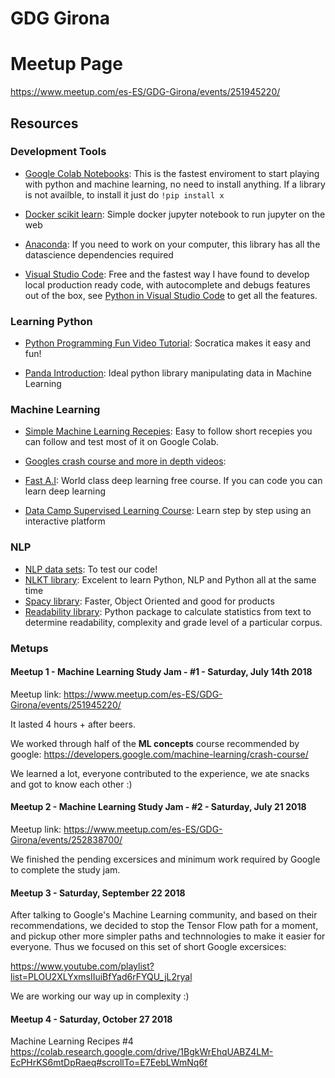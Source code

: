# GDG Girona



# Meetup Page
https://www.meetup.com/es-ES/GDG-Girona/events/251945220/

## Resources

### Development Tools

- [Google Colab Notebooks](https://colab.research.google.com): This is the fastest enviroment to start playing with python and machine learning, no need to install anything. If a library is not availble, to install it just do `!pip install x`

- [Docker scikit learn](https://github.com/smizy/docker-scikit-learn): Simple docker jupyter notebook to run jupyter on the web

- [Anaconda](https://www.anaconda.com/): If you need to work on your computer, this library has all the datascience dependencies required

- [Visual Studio Code](https://code.visualstudio.com/): Free and the fastest way I have found to develop local production ready code, with autocomplete and debugs features out of the box, see [Python in Visual Studio Code](https://code.visualstudio.com/docs/languages/python) to get all the features.

### Learning Python

- [Python Programming Fun Video Tutorial](https://www.youtube.com/playlist?list=PLi01XoE8jYohWFPpC17Z-wWhPOSuh8Er-): Socratica makes it easy and fun!

- [Panda Introduction](https://colab.research.google.com/notebooks/mlcc/intro_to_pandas.ipynb?utm_source=mlcc&utm_campaign=colab-external&utm_medium=referral&utm_content=pandas-colab&hl=es-419): Ideal python library manipulating data in Machine Learning



### Machine Learning
- [Simple Machine Learning Recepies](https://www.youtube.com/playlist?list=PLOU2XLYxmsIIuiBfYad6rFYQU_jL2ryal): Easy to follow short recepies you can follow and test most of it on Google Colab.

- [Googles crash course and more in depth videos](https://developers.google.com/machine-learning/crash-course/):
- [Fast A.I](http://course.fast.ai/): World class deep learning free course. If you can code you can learn deep learning
- [Data Camp Supervised Learning Course](https://www.datacamp.com/courses/supervised-learning-with-scikit-learn): Learn step by step using an interactive platform

### NLP
- [NLP data sets](https://github.com/niderhoff/nlp-datasets): To test our code!
- [NLKT library](https://www.nltk.org/book/): Excelent to learn Python, NLP and Python all at the same time
- [Spacy library](https://spacy.io/): Faster, Object Oriented and good for products
- [Readability library](https://github.com/shivam5992/textstat): Python package to calculate statistics from text to determine readability, complexity and grade level of a particular corpus.

### Metups
#### Meetup 1 - Machine Learning Study Jam - #1 - Saturday, July 14th 2018
Meetup link: https://www.meetup.com/es-ES/GDG-Girona/events/251945220/

It lasted 4 hours + after beers.

We worked through half of the **ML concepts** course recommended by google: https://developers.google.com/machine-learning/crash-course/

We learned a lot, everyone contributed to the experience, we ate snacks and got to know each other :)

#### Meetup 2 - Machine Learning Study Jam - #2 - Saturday, July 21 2018
Meetup link:  https://www.meetup.com/es-ES/GDG-Girona/events/252838700/

We finished the pending excersices and minimum work required by Google to complete the study jam.

#### Meetup 3 - Saturday, September 22 2018

After talking to Google's Machine Learning community, and based on their recommendations, we decided to stop the Tensor Flow path for a moment, and pickup other more simpler paths and technnologies to make it easier for everyone.
Thus we focused on this set of short Google excersices:

https://www.youtube.com/playlist?list=PLOU2XLYxmsIIuiBfYad6rFYQU_jL2ryal

We are working our way up in complexity :)

#### Meetup 4 - Saturday, October 27 2018

Machine Learning Recipes #4
https://colab.research.google.com/drive/1BgkWrEhqUABZ4LM-EcPHrKS6mtDpRaeq#scrollTo=E7EebLWmNq6f
